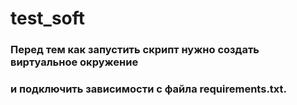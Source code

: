 # test_soft
### Перед тем как запустить скрипт нужно создать виртуальное окружение  
### и подключить зависимости с файла requirements.txt.
